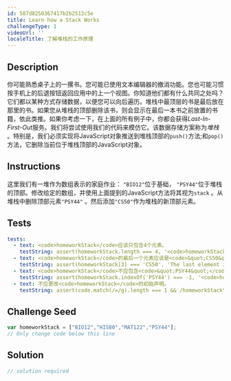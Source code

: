 ```yaml
---
id: 587d8250367417b2b2512c5e
title: Learn how a Stack Works
challengeType: 1
videoUrl: ''
localeTitle: 了解堆栈的工作原理
---
```


## Description
<section id="description">你可能熟悉桌子上的一摞书。您可能已使用文本编辑器的撤消功能。您也可能习惯按手机上的后退按钮返回应用中的上一个视图。你知道他们都有什么共同之处吗？它们都以某种方式存储数据，以便您可以向后遍历。堆栈中最顶层的书是最后放在那里的书。如果您从堆栈的顶部删除该书，则会显示在最后一本书之前放置的书籍，依此类推。如果你考虑一下，在上面的所有例子中，你都会获得<dfn>Last-In-First-Out</dfn>服务。我们将尝试使用我们的代码来模仿它。该数据存储方案称为<dfn>堆栈</dfn> 。特别是，我们必须实现将JavaScript对象推送到堆栈顶部的<code>push()</code>方法;和<code>pop()</code>方法，它删除当前位于堆栈顶部的JavaScript对象。 </section>

## Instructions
<section id="instructions">这里我们有一堆作为数组表示的家庭作业： <code>&quot;BIO12&quot;</code>位于基础， <code>&quot;PSY44&quot;</code>位于堆栈的顶部。修改给定的数组，并使用上面提到的JavaScript方法将其视为<code>stack</code> 。从堆栈中删除顶部元素<code>&quot;PSY44&quot;</code> 。然后添加<code>&quot;CS50&quot;</code>作为堆栈的新顶部元素。 </section>

## Tests
<section id='tests'>

```yml
tests:
  - text: <code>homeworkStack</code>应该只包含4个元素。
    testString: assert(homeworkStack.length === 4, '<code>homeworkStack</code> should only contain 4 elements.');
  - text: <code>homeworkStack</code>的最后一个元素应该是<code>&quot;CS50&quot;</code> 。
    testString: assert(homeworkStack[3] === 'CS50', 'The last element in <code>homeworkStack</code> should be <code>"CS50"</code>.');
  - text: <code>homeworkStack</code>不应包含<code>&quot;PSY44&quot;</code> 。
    testString: assert(homeworkStack.indexOf('PSY44') === -1, '<code>homeworkStack</code> should not contain <code>"PSY44"</code>.');
  - text: 不应更改<code>homeworkStack</code>的初始声明。
    testString: assert(code.match(/=/g).length === 1 && /homeworkStack\s*=\s*\["BIO12"\s*,\s*"HIS80"\s*,\s*"MAT122"\s*,\s*"PSY44"\]/.test(code), 'The initial declaration of the <code>homeworkStack</code> should not be changed.');

```

</section>

## Challenge Seed
<section id='challengeSeed'>

<div id='js-seed'>

```js
var homeworkStack = ["BIO12","HIS80","MAT122","PSY44"];
// Only change code below this line

```

</div>



</section>

## Solution
<section id='solution'>

```js
// solution required
```
</section>

